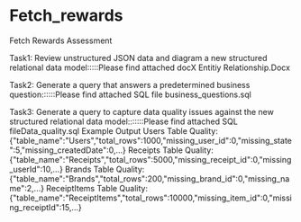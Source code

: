 # Fetch_rewards
Fetch Rewards Assessment


Task1: Review unstructured JSON data and diagram a new structured relational data model:::::Please find attached docX Entitiy Relationship.Docx



Task2: Generate a query that answers a predetermined business question::::::Please find attached SQL file business_questions.sql



Task3: Generate a query to capture data quality issues against the new structured relational data model:::::::Please find attached SQL fileData_quality.sql
Example Output
Users Table Quality: {"table_name":"Users","total_rows":1000,"missing_user_id":0,"missing_state":5,"missing_createdDate":0,...}
Receipts Table Quality: {"table_name":"Receipts","total_rows":5000,"missing_receipt_id":0,"missing_userId":10,...}
Brands Table Quality: {"table_name":"Brands","total_rows":200,"missing_brand_id":0,"missing_name":2,...}
ReceiptItems Table Quality: {"table_name":"ReceiptItems","total_rows":10000,"missing_item_id":0,"missing_receiptId":15,...}


